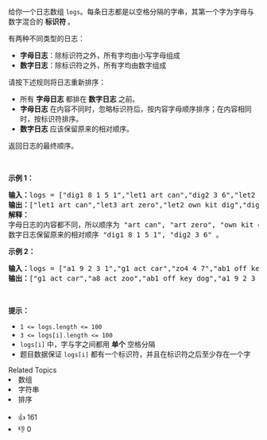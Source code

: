 <p>给你一个日志数组 <code>logs</code>。每条日志都是以空格分隔的字串，其第一个字为字母与数字混合的<em> </em><strong>标识符 </strong>。</p>

<p>有两种不同类型的日志：</p>

<ul>
	<li><strong>字母日志</strong>：除标识符之外，所有字均由小写字母组成</li>
	<li><strong>数字日志</strong>：除标识符之外，所有字均由数字组成</li>
</ul>

<p>请按下述规则将日志重新排序：</p>

<ul>
	<li>所有 <strong>字母日志</strong> 都排在 <strong>数字日志</strong> 之前。</li>
	<li><strong>字母日志</strong> 在内容不同时，忽略标识符后，按内容字母顺序排序；在内容相同时，按标识符排序。</li>
	<li><strong>数字日志</strong> 应该保留原来的相对顺序。</li>
</ul>

<p>返回日志的最终顺序。</p>

<p> </p>

<p><strong>示例 1：</strong></p>

<pre>
<strong>输入：</strong>logs = ["dig1 8 1 5 1","let1 art can","dig2 3 6","let2 own kit dig","let3 art zero"]
<strong>输出：</strong>["let1 art can","let3 art zero","let2 own kit dig","dig1 8 1 5 1","dig2 3 6"]
<strong>解释：</strong>
字母日志的内容都不同，所以顺序为 "art can", "art zero", "own kit dig" 。
数字日志保留原来的相对顺序 "dig1 8 1 5 1", "dig2 3 6" 。
</pre>

<p><strong>示例 2：</strong></p>

<pre>
<strong>输入：</strong>logs = ["a1 9 2 3 1","g1 act car","zo4 4 7","ab1 off key dog","a8 act zoo"]
<strong>输出：</strong>["g1 act car","a8 act zoo","ab1 off key dog","a1 9 2 3 1","zo4 4 7"]
</pre>

<p> </p>

<p><strong>提示：</strong></p>

<ul>
	<li><code>1 <= logs.length <= 100</code></li>
	<li><code>3 <= logs[i].length <= 100</code></li>
	<li><code>logs[i]</code> 中，字与字之间都用 <strong>单个</strong> 空格分隔</li>
	<li>题目数据保证 <code>logs[i]</code> 都有一个标识符，并且在标识符之后至少存在一个字</li>
</ul>
<div><div>Related Topics</div><div><li>数组</li><li>字符串</li><li>排序</li></div></div><br><div><li>👍 161</li><li>👎 0</li></div>